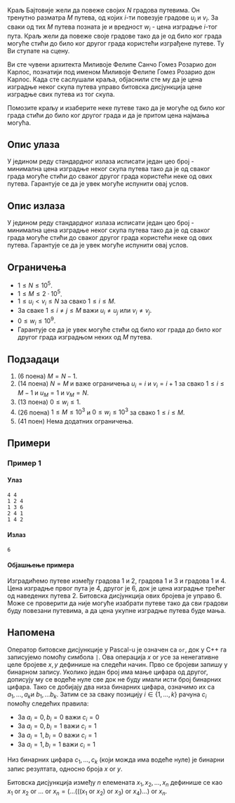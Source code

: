 ﻿Kраљ Бајтовије жели да повеже својих $N$ градова путевима. Он тренутно разматра $M$ путева, од којих $i$-ти повезује градове $u_i$ и $v_i$. За сваки од тих $M$ путева позната је и вредност $w_i$ - цена изградње $i$-тог пута. Краљ жели да повеже своје градове тако да је од било ког града могуће стићи до било ког другог града користећи изграђене путеве. Ту Ви ступате на сцену.


Ви сте чувени архитекта Миливоје Фелипе Санчо Гомез Розарио дон Карлос, познатији под именом Миливоје Фелипе Гомез Розарио дон Карлос. Када сте саслушали краља, објаснили сте му да је цена изградње неког скупа путева управо битовска дисјункција цене изградње свих путева из тог скупа.


Помозите краљу и изаберите неке путеве тако да је могуће од било ког града стићи до било ког другог града и да је притом цена најмања могућа.

## Опис улаза

У једином реду стандардног излаза исписати један цео број - минимална цена изградње неког скупа путева тако да је од сваког града могуће стићи до сваког другог града користећи неке од ових путева. Гарантује се да је увек могуће испунити овај услов.

## Опис излаза

У једином реду стандардног излаза исписати један цео број - минимална цена изградње неког скупа путева тако да је од сваког града могуће стићи до сваког другог града користећи неке од ових путева. Гарантује се да је увек могуће испунити овај услов.

## Ограничења

 * $1 \leq N \leq 10^5$.
 * $1 \leq M \leq 2 \cdot 10^5$.
 * $1 \leq u_i < v_i \leq N$ за свако $1 \leq i \leq M$.
 * За сваке $1 \leq i \neq j \leq M$ важи $u_i \neq u_j$ или $v_i \neq v_j$.
 * $0 \leq w_i \leq 10^9$.
 * Гарантује се да је увек могуће стићи од било ког града до било ког другог града изградњом неких од $M$ путева.

## Подзадаци

 1. (6 поена) $M = N - 1$.
 2. (14 поена) $N = M$ и важе ограничења $u_i = i$ и $v_i = i + 1$ за свако $1 \leq i \leq M -  1$ и $u_M = 1$ и $v_M = N$.
 3. (13 поена) $0 \leq w_i \leq 1$.
 4. (26 поена) $1 \leq M \leq 10^3$ и $0 \leq w_i \leq 10^3$ за свако $1 \leq i \leq M$.
 5. (41 поен) Нема додатних ограничења.


## Примери

### Пример 1

#### Улаз

~~~
4 4
1 2 4
1 3 6
2 4 1
1 4 2
~~~

#### Излаз

~~~
6
~~~

#### Објашњење примера

Изградићемо путеве између градова $1$ и $2$, градова $1$ и $3$ и градова $1$ и $4$. Цена изградње првог пута је $4$, другог је $6$, док је цена изградње трећег од наведених путева $2$. Битовска дисјункција ових бројева је управо $6$. Може се проверити да није могуће изабрати путеве тако да сви градови буду повезани путевима, а да цена укупне изградње путева буде мања. 

## Напомена

Оператор битовске дисјункције у Pascal-u је означен са `or`, док у C++ га записујемо помоћу симбола `|`. Ова операција $x\ \text{or} \ y​$ се за ненегативне целе бројеве $x,y​$ дефинише на следећи начин. Прво се бројеви запишу у бинарном запису. Уколико један број има мање цифара од другог, дописују му се водеће нуле све док не буду имали исти број бинарних цифара. Тако се добијају два низа бинарних цифара, означимо их са $a_1, \ldots, a_k​$ и $b_1, \ldots b_k​$. Затим се за сваку позицију $i \in \{1, \ldots, k \}​$ рачуна $c_i​$ помоћу следећих правила:

* За $a_{i} = 0, b_{i} = 0$ важи $c_{i} = 0$
* За $a_{i} = 0, b_{i} = 1$ важи $c_{i} = 1$
* За $a_{i} = 1, b_{i} = 0$ важи $c_{i} = 1$
* За $a_{i} = 1, b_{i} = 1$ важи $c_{i} = 1$

Низ бинарних цифара $c_1, \ldots, c_k$ (који можда има водеће нуле) је бинарни запис резултата, односно броја $x \ \text{or} \  y$.

Битовска дисјункција између $n$ елемената $x_{1},x_{2},...,x_{n}$ дефинише се као $x_{1} \ \text{or} \ x_{2}  \ \text{or} \  ...  \ \text{or} \  x_{n} = (...(((x_{1}  \ \text{or} \  x_{2})  \ \text{or} \  x_{3}) \ \text{or} \ x_{4})...)  \ \text{or} \  x_{n}$.

